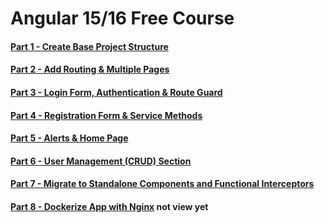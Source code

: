 # Angular 15/16 Free Course

#### [Part 1 - Create Base Project Structure](https://jasonwatmore.com/angular-15-free-course-1-create-base-project-structure)
#### [Part 2 - Add Routing & Multiple Pages](https://jasonwatmore.com/angular-15-free-course-2-add-routing-multiple-pages)
  
#### [Part 3 - Login Form, Authentication & Route Guard](https://jasonwatmore.com/angular-15-free-course-3-login-form-authentication-route-guard)
  
#### [Part 4 - Registration Form & Service Methods](https://jasonwatmore.com/angular-15-free-course-4-registration-form-service-methods)
  
#### [Part 5 - Alerts & Home Page](https://jasonwatmore.com/angular-15-free-course-5-alerts-home-page)
  
#### [Part 6 - User Management (CRUD) Section](https://jasonwatmore.com/angular-15-free-course-6-user-management-crud-section)
  
#### [Part 7 - Migrate to Standalone Components and Functional Interceptors](https://jasonwatmore.com/angular-15-16-free-course-7-migrate-to-standalone-components-and-functional-interceptors)
  
#### [Part 8 - Dockerize App with Nginx](https://jasonwatmore.com/angular-15-16-free-course-8-dockerize-app-with-nginx)    not view yet
  
 

